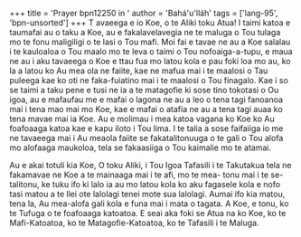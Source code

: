 +++
title = 'Prayer bpn12250 in '
author = 'Bahá'u'lláh'
tags = ['lang-95', 'bpn-unsorted']
+++
T avaeega e io Koe, o te Aliki toku Atua!  I taimi katoa e taumafai au o taku a Koe, au e fakalavelavegia ne te maluga o Tou tulaga mo te fonu maligiligi o te lasi o Tou mafi. Moi fai e tavae ne au a Koe salalau i te kauloaloa o Tou maalo mo te leva o taimi o Tou nofoaiga-a-tupu, e maua ne au i aku tavaeega o Koe e ttau fua mo latou kola e pau foki loa mo au, ko la a latou ko Au mea ola ne faiite, kae ne mafua mai i te maalosi o Tau puleega kae ko oti ne faka-fuiatino mai i te maalosi o Tou finagalo.  Kae i so se taimi a taku pene e tusi ne ia a te matagofie ki sose tino tokotasi o Ou igoa, au e mafaufau me e mafai o lagona ne au a leo o tena tagi fanoanoa mai i tena mao mai mo Koe, kae e mafai o atafia ne au a tena tagi auaa ko tena mavae mai ia Koe.  Au e molimau i mea katoa vagana ko Koe ko Au foafoaaga katoa kae e kapu iloto i Tou lima.  I te talia a sose faifaiiga io me ne tavaeega mai i Au meaola faiite se fakatalitonuuga o te gali o Tou alofa mo alofaaga maukoloa, tela se fakaasiiga o Tou kaimalie mo te atamai.  
  
Au e akai totuli kia Koe, O toku Aliki, i Tou Igoa Tafasili i te Takutakua tela ne fakamavae ne Koe a te mainaaga mai i te afi, mo te mea- tonu mai i te se-talitonu, ke tuku ifo ki lalo ia au mo latou kola ko aku fagasele kola e nofo tasi matou a te llei ote lalolagi tenei mote sua lalolagi.  Aumai ifo kia matou, tena la, Au mea-alofa gali kola e funa mai i mata o tagata.  A Koe, e tonu, ko te Tufuga o te foafoaaga katoatoa.  E seai aka foki se Atua na ko Koe, ko te Mafi-Katoatoa, ko te Matagofie-Katoatoa, ko te Tafasili i 
te Maluga.
